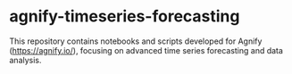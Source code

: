 # agnify-timeseries-forecasting
This repository contains notebooks and scripts developed for Agnify (https://agnify.io/), focusing on advanced time series forecasting and data analysis.
